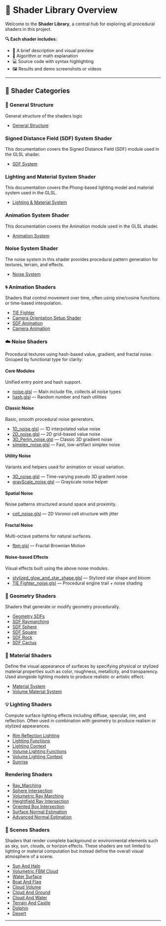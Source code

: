 # 🧱 Shader Library Overview

Welcome to the **Shader Library**, a central hub for exploring all procedural shaders in this project.

**🔍 Each shader includes:**

- 📜 A brief description and visual preview  
- 🧠 Algorithm or math explanation  
- 💻 Source code with syntax highlighting  
- 🖼️ Results and demo screenshots or videos  
<!-- - 🎛️ Customization parameters  -->


---

## 📂 Shader Categories

### 🔭 General Structure
General structure of the shaders logic

- [General Structure](general_structure.md)

### Signed Distance Field (SDF) System Shader
This documentation covers the Signed Distance Field (SDF) module used in the GLSL shader.

- [SDF System](geometry/SDF_Shader.md)

### Lighting and Material System Shader 
This documentation covers the Phong-based lighting model and material system used in the GLSL.

- [Lighting & Material System](lighting/Lighting_and_Material_System.md)

### Animation System Shader
This documentation covers the Animation module used in the GLSL shader.

- [Animation System](animation/Animation_System.md)

### Noise System Shader
The noise system in this shader provides procedural pattern generation for textures, terrain, and effects.

- [Noise System](noise/Noise_System.md)

### 🌀 Animation Shaders
Shaders that control movement over time, often using sine/cosine functions or time-based interpolation.

- [TIE Fighter](animation/tie_fighter.md)
- [Camera Orientation Setup Shader](animation/calcLookAtMatrix.md)
- [SDF Animation](animation/sdf_animation_shader.md)
- [Camera Animation](animation/Camera_Anim.md)


### ☁️ Noise Shaders  
Procedural textures using hash-based value, gradient, and fractal noise.  
Grouped by functional type for clarity:

#### Core Modules  
Unified entry point and hash support.

- [noise.glsl](noise/noise.md) — Main include file, collects all noise types  
- [hash.glsl](noise/hash.md) — Random number and hash utilities

#### Classic Noise  
Basic, smooth procedural noise generators.

- [1D_noise.glsl](noise/1d_noise.md) — 1D interpolated value noise  
- [2D_noise.glsl](noise/2d_noise.md) — 2D grid-based value noise  
- [3D_Perlin_noise.glsl](noise/3d_perlin_noise.md) — Classic 3D gradient noise  
- [simplex_noise.glsl](noise/simplex_noise.md) — Fast, low-artifact simplex noise
  
#### Utility Noise  
Variants and helpers used for animation or visual variation.

- [3D_noise.glsl](noise/3d_noise.md) — Time-varying pseudo 3D gradient noise  
- [grayScale_noise.glsl](noise/grayScale_noise.md) — Grayscale noise helper
  
#### Spatial Noise  
Noise patterns structured around space and proximity.

- [cell_noise.glsl](noise/cell_noise.md) — 2D Voronoi cell structure with jitter

#### Fractal Noise  
Multi-octave patterns for natural surfaces.

- [fbm.glsl](noise/fbm.md) — Fractal Brownian Motion

#### Noise-based Effects  
Visual effects built using the above noise modules.

- [stylized_glow_and_star_shape.glsl](noise/stylized_glow.md) — Stylized star shape and bloom  
- [TIE Fighter_noise.glsl](noise/tie_fighter_noise.md) — Procedural engine trail + noise shading

### 🔷 Geometry Shaders

Shaders that generate or modify geometry procedurally.

- [Geometry SDFs](geometry/Geometry_SDFs.md)
- [SDF Raymarching](geometry/raymarching_sdf.md)
- [SDF Sphere](geometry/SDF_Sphere.md)
- [SDF Square](geometry/SDF_Square.md)
- [SDF Rock](geometry/SDF_Rock.md)
- [SDF Cactus](geometry/SDF_Cactus.md)

### 🧱 Material Shaders

Define the visual appearance of surfaces by specifying physical or stylized material properties such as color, roughness, metallicity, and transparency. Used alongside lighting models to produce realistic or artistic effect.

- [Material System](material/material_system.md)
- [Volume Material System](material/volume_material_system.md)

### 💡 Lighting Shaders

Compute surface lighting effects including diffuse, specular, rim, and reflection. Often used in combination with geometry to produce realism or stylized appearances.

- [Rim Reflection Lighting](lighting/Rim_lighting_and_reflection.md)
- [Lighting Functions](lighting/lighting_functions.md)
- [Lighting Context](lighting/lighting_context.md)
- [Volume Lighting Functions](lighting/volume_lighting_functions.md)
- [Volume Lighting Context](lighting/volume_lighting_context.md)
- [Sunrise](lighting/Sunrise.md)

### Rendering Shaders

- [Ray_Marching](rendering/Ray_Marching.md)
- [Sphere Intersection](rendering/Sphere_Intersection_Function.md)
- [Volumetric Ray Marching](rendering/VolumetricRayMarch.md)
- [Heightfield Ray Intersection](rendering/Heightfield_Ray_Intersection.md)
- [Oriented Box Intersection](rendering/Oriented_Box_Intersection.md)
- [Surface Normal Estimation](rendering/Surface_Normal_Estimation.md)
- [Advanced Normal Estimation](rendering/Tetrahedral_adaptive_SDF_normal_estimation.md)

### 🔷 Scenes Shaders

Shaders that render complete background or environmental elements such as sky, sun, clouds, or horizon effects. These shaders are not limited to lighting or material computation but instead define the overall visual atmosphere of a scene.

- [Sun And Halo](scenes/SunAndHalo.md)
- [Volumetric FBM Cloud](scenes/Cloud_fbm.md)
- [Water Surface](scenes/water_surface.md)
- [Boat And Flag](scenes/boat_flag.md)
- [Cloud Volume](scenes/cloud_volume.md)
- [Cloud And Ground](scenes/cloud_ground.md)
- [Cloud And Water](scenes/cloud_water.md)
- [Terrain And Castle](scenes/terrain_castle.md)
- [Dolphin](scenes/dolphin.md)
- [Desert](scenes/desert.md)
  
---
